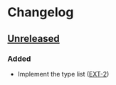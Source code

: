 # Changelog

## [Unreleased]

### Added

- Implement the type list ([EXT-2](https://github.com/isnullxbh/ext/issues/2))

[unreleased]: https://github.com/isnullxbh/ext/compare/master...HEAD
